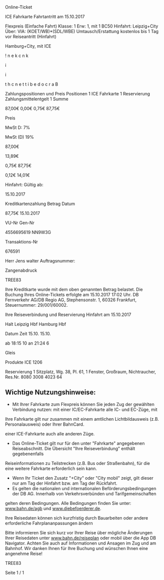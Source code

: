 Online-Ticket

ICE Fahrkarte
Fahrtantritt am 15.10.2017

Flexpreis (Einfache Fahrt)
Klasse:
1
Erw:
1, mit 1 BC50
Hinfahrt: Leipzig+City
Über:
VIA: (KOET/WB)*(SDL/WBE)
Umtausch/Erstattung kostenlos bis 1 Tag vor Reiseantritt (Hinfahrt)

 Hamburg+City, mit ICE

!
n
e
k
c
n
k

i

i

t
h
c
n
e
t
t
i
b
e
d
o
c
r
a
B

Zahlungspositionen und Preis
Positionen
1
ICE Fahrkarte
1
Reservierung
Zahlungsmittelentgelt 1
Summe

87,00€
0,00€
0,75€
87,75€

Preis

MwSt D: 7%

MwSt (D) 19%

87,00€

13,89€

0,75€
87,75€

0,12€
14,01€

Hinfahrt:
Gültig ab:

15.10.2017

Kreditkartenzahlung
Betrag
Datum

87,75€
15.10.2017

VU-Nr
Gen-Nr

4556695619
NN9W3G

Transaktions-Nr

676591

Herr  Jens walter
Auftragsnummer:

Zangenabdruck

TREE83

Ihre Kreditkarte wurde mit dem oben genannten Betrag belastet. Die Buchung Ihres
Online-Tickets erfolgte am 15.10.2017 17:02 Uhr. DB Fernverkehr AG/DB Regio AG,
Stephensonstr. 1, 60326 Frankfurt, Steuernummer: 29/001/60002.

Ihre Reiseverbindung und Reservierung Hinfahrt am 15.10.2017

Halt
Leipzig Hbf
Hamburg Hbf

Datum Zeit
15.10.
15.10.

ab 18:15 10
an 21:24 6

Gleis

Produkte
ICE 1206

Reservierung
1 Sitzplatz, Wg. 38, Pl. 61, 1 Fenster, Großraum,
Nichtraucher, Res.Nr. 8080 3008 4023 64

Wichtige Nutzungshinweise:
-
- Mit Ihrer Fahrkarte zum Flexpreis können Sie jeden Zug der gewählten Verbindung nutzen: mit einer IC/EC-Fahrkarte alle IC- und EC-Züge, mit

Ihre Fahrkarte gilt nur zusammen mit einem amtlichen Lichtbildausweis (z.B. Personalausweis) oder Ihrer BahnCard.

einer ICE-Fahrkarte auch alle anderen Züge.

- Das Online-Ticket gilt nur für den unter "Fahrkarte" angegebenen Reiseabschnitt. Die Übersicht "Ihre Reiseverbindung" enthält gegebenenfalls

Reiseinformationen zu Teilstrecken (z.B. Bus oder Straßenbahn), für die eine weitere Fahrkarte erforderlich sein kann.
- Wenn Ihr Ticket den Zusatz "+City" oder "City mobil" zeigt, gilt dieser nur am Tag der Hinfahrt bzw. am Tag der Rückfahrt.
- Es gelten die nationalen und internationalen Beförderungsbedingungen der DB AG. Innerhalb von Verkehrsverbünden und Tarifgemeinschaften

gelten deren Bedingungen. Alle Bedingungen finden Sie unter: www.bahn.de/agb und www.diebefoerderer.de.

Ihre Reisedaten können sich kurzfristig durch Bauarbeiten oder andere erforderliche Fahrplananpassungen ändern

Bitte informieren Sie sich kurz vor Ihrer Reise über mögliche Änderungen Ihrer Reisedaten unter www.bahn.de/reiseplan oder mobil über die
App DB Navigator. Achten Sie auch auf Informationen und Ansagen im Zug und am Bahnhof. Wir danken Ihnen für Ihre Buchung und wünschen
Ihnen eine angenehme Reise!

TREE83

Seite 1 / 1

